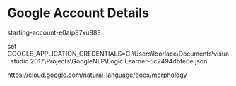﻿# Google Account Details
starting-account-e0aip87xu883

set GOOGLE_APPLICATION_CREDENTIALS=C:\Users\lborlace\Documents\visual studio 2017\Projects\GoogleNLP\Logic Learner-5c2494dbfe6e.json

https://cloud.google.com/natural-language/docs/morphology
